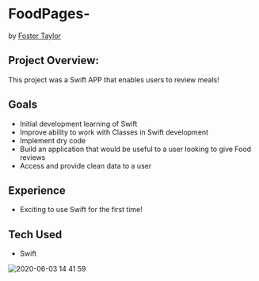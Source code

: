 # FoodPages-

by  [Foster Taylor](https://github.com/foster55f)


## Project Overview:

This project was a Swift APP that enables users to review meals! 

## Goals
- Initial development learning of Swift
- Improve ability to work with Classes in Swift development
- Implement dry code
- Build an application that would be useful to a user looking to give Food reviews
- Access and provide clean data to a user

## Experience
- Exciting to use Swift for the first time!


## Tech Used
- Swift


![2020-06-03 14 41 59](https://user-images.githubusercontent.com/50148342/83687112-8d2f5680-a5a8-11ea-841d-65e648868959.gif)

